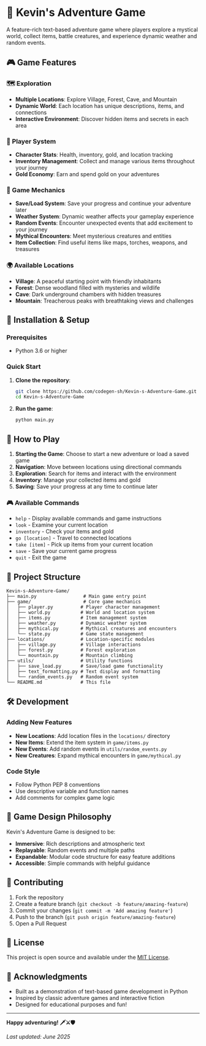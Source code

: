 # 🌟 Kevin's Adventure Game

A feature-rich text-based adventure game where players explore a mystical world, collect items, battle creatures, and experience dynamic weather and random events.

## 🎮 Game Features

### 🗺️ Exploration
- **Multiple Locations**: Explore Village, Forest, Cave, and Mountain
- **Dynamic World**: Each location has unique descriptions, items, and connections
- **Interactive Environment**: Discover hidden items and secrets in each area

### 👤 Player System
- **Character Stats**: Health, inventory, gold, and location tracking
- **Inventory Management**: Collect and manage various items throughout your journey
- **Gold Economy**: Earn and spend gold on your adventures

### 🎲 Game Mechanics
- **Save/Load System**: Save your progress and continue your adventure later
- **Weather System**: Dynamic weather affects your gameplay experience
- **Random Events**: Encounter unexpected events that add excitement to your journey
- **Mythical Encounters**: Meet mysterious creatures and entities
- **Item Collection**: Find useful items like maps, torches, weapons, and treasures

### 🌍 Available Locations
- **Village**: A peaceful starting point with friendly inhabitants
- **Forest**: Dense woodland filled with mysteries and wildlife
- **Cave**: Dark underground chambers with hidden treasures
- **Mountain**: Treacherous peaks with breathtaking views and challenges

## 🚀 Installation & Setup

### Prerequisites
- Python 3.6 or higher

### Quick Start
1. **Clone the repository**:
   ```bash
   git clone https://github.com/codegen-sh/Kevin-s-Adventure-Game.git
   cd Kevin-s-Adventure-Game
   ```

2. **Run the game**:
   ```bash
   python main.py
   ```

## 🎯 How to Play

1. **Starting the Game**: Choose to start a new adventure or load a saved game
2. **Navigation**: Move between locations using directional commands
3. **Exploration**: Search for items and interact with the environment
4. **Inventory**: Manage your collected items and gold
5. **Saving**: Save your progress at any time to continue later

### 🎮 Available Commands
- `help` - Display available commands and game instructions
- `look` - Examine your current location
- `inventory` - Check your items and gold
- `go [location]` - Travel to connected locations
- `take [item]` - Pick up items from your current location
- `save` - Save your current game progress
- `quit` - Exit the game

## 📁 Project Structure

```
Kevin-s-Adventure-Game/
├── main.py                 # Main game entry point
├── game/                   # Core game mechanics
│   ├── player.py          # Player character management
│   ├── world.py           # World and location system
│   ├── items.py           # Item management system
│   ├── weather.py         # Dynamic weather system
│   ├── mythical.py        # Mythical creatures and encounters
│   └── state.py           # Game state management
├── locations/             # Location-specific modules
│   ├── village.py         # Village interactions
│   ├── forest.py          # Forest exploration
│   └── mountain.py        # Mountain climbing
├── utils/                 # Utility functions
│   ├── save_load.py       # Save/load game functionality
│   ├── text_formatting.py # Text display and formatting
│   └── random_events.py   # Random event system
└── README.md              # This file
```

## 🛠️ Development

### Adding New Features
- **New Locations**: Add location files in the `locations/` directory
- **New Items**: Extend the item system in `game/items.py`
- **New Events**: Add random events in `utils/random_events.py`
- **New Creatures**: Expand mythical encounters in `game/mythical.py`

### Code Style
- Follow Python PEP 8 conventions
- Use descriptive variable and function names
- Add comments for complex game logic

## 🎨 Game Design Philosophy

Kevin's Adventure Game is designed to be:
- **Immersive**: Rich descriptions and atmospheric text
- **Replayable**: Random events and multiple paths
- **Expandable**: Modular code structure for easy feature additions
- **Accessible**: Simple commands with helpful guidance

## 🤝 Contributing

1. Fork the repository
2. Create a feature branch (`git checkout -b feature/amazing-feature`)
3. Commit your changes (`git commit -m 'Add amazing feature'`)
4. Push to the branch (`git push origin feature/amazing-feature`)
5. Open a Pull Request

## 📝 License

This project is open source and available under the [MIT License](LICENSE).

## 🎉 Acknowledgments

- Built as a demonstration of text-based game development in Python
- Inspired by classic adventure games and interactive fiction
- Designed for educational purposes and fun!

---

**Happy adventuring! 🗡️⚔️🛡️**

*Last updated: June 2025*

